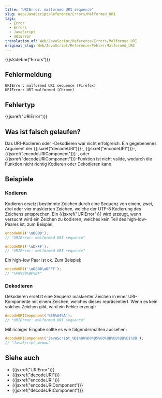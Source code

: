 ```yaml
---
title: 'URIError: malformed URI sequence'
slug: Web/JavaScript/Reference/Errors/Malformed_URI
tags:
  - Error
  - Errors
  - JavaScript
  - URIError
translation_of: Web/JavaScript/Reference/Errors/Malformed_URI
original_slug: Web/JavaScript/Reference/Fehler/Malformed_URI
---
```

{{jsSidebar("Errors")}}

## Fehlermeldung

    URIError: malformed URI sequence (Firefox)
    URIError: URI malformed (Chrome)

## Fehlertyp

{{jsxref("URIError")}}

## Was ist falsch gelaufen?

Das URI-Kodieren oder -Dekodieren war nicht erfolgreich. Ein gegebenenes Argument der {{jsxref("decodeURI")}}-, {{jsxref("encodeURI")}}-, {{jsxref("encodeURIComponent")}}-, oder {{jsxref("decodeURIComponent")}}-Funktion ist nicht valide, wodurch die Funktion nicht richtig Kodieren oder Dekodieren kann.

## Beispiele

### Kodieren

Kodieren ersetzt bestimmte Zeichen durch eine Sequenz von einem, zwei, drei oder vier maskierten Zeichen, welche der UTF-8 Kodierung des Zeichens entsprechen. Ein {{jsxref("URIError")}} wird erzeugt, wenn versucht wird ein Zeichen zu kodieren, welches kein Teil des high-low-Paares ist, zum Beispiel:

```js example-bad
encodeURI('\uD800');
// "URIError: malformed URI sequence"

encodeURI('\uDFFF');
// "URIError: malformed URI sequence"
```

Ein high-low Paar ist ok. Zum Beispiel:

```js example-good
encodeURI('\uD800\uDFFF');
// "%F0%90%8F%BF"
```

### Dekodieren

Dekodieren ersetzt eine Sequenz maskierter Zeichen in einer URI-Komponente mit einem Zeichen, welches dieses repräsentiert. Wenn es kein solches Zeichen gibt, wird ein Fehler erzeugt:

```js example-bad
decodeURIComponent('%E0%A4%A');
// "URIError: malformed URI sequence"
```

Mit richiger Eingabe sollte es wie folgendermaßen aussehen:

```js example-good
decodeURIComponent('JavaScript_%D1%88%D0%B5%D0%BB%D0%BB%D1%8B');
// "JavaScript_шеллы"
```

## Siehe auch

- {{jsxref("URIError")}}
- {{jsxref("decodeURI")}}
- {{jsxref("encodeURI")}}
- {{jsxref("encodeURIComponent")}}
- {{jsxref("decodeURIComponent")}}
